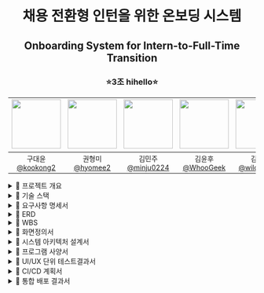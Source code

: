 <h1 align="center">채용 전환형 인턴을 위한 온보딩 시스템</h1>
<h2 align="center">Onboarding System for Intern-to-Full-Time Transition</h2>
<h3 align="center">⭐3조 hihello⭐</h3>
<div align="center">

| <img src="https://avatars.githubusercontent.com/u/128581270?v=4" width="100" height="100"/> | <img src="https://avatars.githubusercontent.com/u/92318119?v=4" width="100" height="100"/> | <img src="https://avatars.githubusercontent.com/u/136975414?v=4" width="100" height="100"/> | <img src="https://avatars.githubusercontent.com/u/74580387?v=4" width="100" height="100"/> | <img src="https://avatars.githubusercontent.com/u/108400640?v=4" width="100" height="100"/> |
|:-------------------------------------------------------------------------------------------:|:------------------------------------------------------------------------------------------:|:------------------------------------------------------------------------------------------:|:-------------------------------------------------------------------------------------------:|:--------------------------------------------------------------------------------------:|
|             구대윤<br>[@kookong2](https://github.com/kookong2)                               |                              권형미<br>[@hyomee2](https://github.com/hyomee2)               |                     김민주<br>[@minju0224](https://github.com/minju0224)                      |                       김윤후<br>[@WhooGeek](https://github.com/WhooGeek)                       |                          김태영<br>[@wildcat222](https://github.com/wildcat222)                     |
</div>


<details markdown="1">
  <summary>🎯 프로젝트 개요</summary>
  <div>
    <div>
    <br>

>[프로젝트 기획서](https://docs.google.com/document/d/10-rBIVVxRV5bcQZF-zKqIN9KAENM4mPXSNmPdMm0b8U/edit?tab=t.0)
    </div>
  </div>
</details>
<details markdown="2">
  <summary>🎯 기술 스택</summary>
  <div>
    <h4 align="center">프로젝트</h4>
    <div style="display: flex; flex-wrap: wrap; justify-content: center; gap: 20px;">
        <div style="text-align: center;">
            <img src="https://skillicons.dev/icons?i=git" alt="Git" width="50">
            <p>Git</p>
        </div>
        <div style="text-align: center;">
            <img src="https://skillicons.dev/icons?i=github" alt="GitHub" width="50">
            <p>GitHub</p>
        </div>
        <div style="text-align: center;">
            <img src="https://skillicons.dev/icons?i=figma" alt="Figma" width="50">
            <p>Figma</p>
        </div>
        <div style="text-align: center;">
            <img src="https://skillicons.dev/icons?i=idea" alt="IntelliJ IDEA" width="50">
            <p>IntelliJ IDEA</p>
        </div>
        <div style="text-align: center;">
            <img src="https://skillicons.dev/icons?i=vscode" alt="vscode" width="50">
            <p>vscode</p>
        </div>
    </div>
    <h4 align="center">프론트엔드</h4>
    <div style="display: flex; flex-wrap: wrap; justify-content: center; gap: 20px;">
        <div style="text-align: center;">
            <img src="https://skillicons.dev/icons?i=html" alt="HTML" width="50">
            <p>HTML</p>
        </div>
        <div style="text-align: center;">
            <img src="https://skillicons.dev/icons?i=css" alt="CSS" width="50">
            <p>CSS</p>
        </div>
        <div style="text-align: center;">
            <img src="https://skillicons.dev/icons?i=javascript" alt="JavaScript" width="50">
            <p>JavaScript</p>
        </div>
        <div style="text-align: center;">
            <img src="https://skillicons.dev/icons?i=vue" alt="Vue.js" width="50">
            <p>Vue.js</p>
        </div>
    </div>
    <h4 align="center">백엔드</h4>
    <div style="display: flex; flex-wrap: wrap; justify-content: center; gap: 20px;">
        <div style="text-align: center;">
            <img src="https://skillicons.dev/icons?i=java" alt="Java" width="50">
            <p>Java</p>
        </div>
        <div style="text-align: center;">
            <img src="https://skillicons.dev/icons?i=spring" alt="Spring" width="50">
            <p>Spring</p>
        </div>
        <div style="text-align: center;">
            <img src="https://skillicons.dev/icons?i=gradle" alt="Gradle" width="50">
            <p>Gradle</p>
        </div>
        <div style="text-align: center;">
            <img src="https://skillicons.dev/icons?i=kafka" alt="Kafka" width="50">
            <p>Kafka</p>
        </div>
        <div style="text-align: center;">
            <img src="https://skillicons.dev/icons?i=py" alt="python" width="50">
            <p>Python</p>
        </div>
        <div style="text-align: center;">
            <img src="https://skillicons.dev/icons?i=fastapi" alt="FastAPI" width="50">
            <p>FastAPI</p>
        </div>
        <div style="text-align: center;">
            <img src="icon/elasticSearch.png" alt="ElasticSearch" width="50" height="50" style="border-radius: 10px;">
            <p>ElasticSearch</p>
        </div>
        <div style="text-align: center;">
            <img src="icon/mariaDB.png" alt="MariaDB" width="50" height="50" style="border-radius: 10px;">
            <p>MariaDB</p>
        </div>
        <div style="text-align: center;">
            <img src="https://skillicons.dev/icons?i=mongodb" alt="MongoDB" width="50">
            <p>MongoDB</p>
        </div>
    </div>
    <h4 align="center">클라우드</h4>
    <div style="display: flex; flex-wrap: wrap; justify-content: center; gap: 20px;">
        <div style="text-align: center;">
            <img src="icon/cloudWatch.png" alt="CloudWatch" width="50" height="50" style="border-radius: 10px;">
            <p>CloudWatch</p>
        </div>
        <div style="text-align: center;">
            <img src="icon/RDS.png" alt="RDS" width="50" height="50" style="border-radius: 10px;">
            <p>RDS</p>
        </div>
        <div style="text-align: center;">
            <img src="icon/s3.jpeg" alt="S3" width="50" height="50" style="border-radius: 10px;">
            <p>S3</p>
        </div>
        <div style="text-align: center;">
            <img src="icon/ec2.png" alt="EC2" width="50" height="50" style="border-radius: 10px;">
            <p>EC2</p>
        </div>
        <div style="text-align: center;">
            <img src="icon/lambda.png" alt="Lambda" width="50" height="50" style="border-radius: 10px;">
            <p>Lambda</p>
        </div>
    </div>
    <h4 align="center">인프라</h4>
    <div style="display: flex; flex-wrap: wrap; justify-content: center; gap: 20px;">
        <div style="text-align: center;">
            <img src="https://skillicons.dev/icons?i=githubactions" alt="GitHub Actions" width="50">
            <p>GitHub Actions</p>
        </div>
        <div style="text-align: center;">
            <img src="https://skillicons.dev/icons?i=nginx" alt="Nginx" width="50">
            <p>Nginx</p>
        </div>
        <div style="text-align: center;">
            <img src="icon/ElasticBeanstalk.png" alt="ElasticBeanstalk" width="50" height="50" style="border-radius: 10px;">
            <p>ElasticBeanstalk</p>
        </div>
    </div>
  </div>
</details>


<details markdown="2">
  <summary>🎯 요구사항 명세서</summary>
  <div>
  <br>

  >[요구사항 명세서 링크](https://docs.google.com/spreadsheets/d/1F-cg6s2nEanYSHGntDhI2j4zHp84mA0LCy3uGkZ1FhE/edit?usp=sharing)

  </div>
</details>
<div>

<details markdown="2">
  <summary>🎯 ERD</summary>
  <div>
  <br>

  >[ERD](https://www.erdcloud.com/d/yCNxCAcuq7CCDuz8a)

  </div>
</details>
<div>

<details markdown="2">
  <summary>🎯 WBS</summary>
  <div>
  <br>

>[WBS](https://docs.google.com/spreadsheets/d/1F-cg6s2nEanYSHGntDhI2j4zHp84mA0LCy3uGkZ1FhE/edit?usp=sharing)

  </div>
</details>
<div>

<details markdown="2">
  <summary>🎯 화면정의서</summary>
  <div>
  <br>

>[화면정의서](https://docs.google.com/spreadsheets/d/1F-cg6s2nEanYSHGntDhI2j4zHp84mA0LCy3uGkZ1FhE/edit?gid=1147583410#gid=1147583410)

  </div>
</details>
<div>

<details markdown="2">
  <summary>🎯 시스템 아키텍처 설계서</summary>
  <div>
    
![시스템 아키텍처](https://github.com/user-attachments/assets/78162094-d073-46af-8f0c-7ea3a8f69440)

  </div>
</details>
<div>

<details markdown="2">
  <summary>🎯 프로그램 사양서</summary>
  <div>
    
>[프로젝트 사양서](https://docs.google.com/document/d/10-rBIVVxRV5bcQZF-zKqIN9KAENM4mPXSNmPdMm0b8U/edit?tab=t.0)

  </div>
</details>
<div>

<div>
<details markdown="2">
  <summary>🎯 UI/UX 단위 테스트결과서</summary>
  <div>
    <ul>

  <details>
  <summary>담당자 - 회원 </summary>
  로그인

  ![설명 텍스트](./gif/login.gif)

  사원 추가
  ![설명 텍스트](./gif/User2.gif)

  사원 수정
  ![설명 텍스트](./gif/User1.gif)

  사원 삭제
  ![설명 텍스트](./gif/UserDelete.gif)

  비밀번호 변경
  ![설명 텍스트](./gif/password.gif)

  </details>
  <details>
  <summary>담당자 - 멘토/멘티</summary>

  멘토 멘티 매칭
  ![설명 텍스트](./gif/mentormatching.gif)

  </details>
  <details>
  <summary>담당자 - 퀴즈</summary>

  퀴즈 등록
  ![설명 텍스트](./gif/q-insert.gif)

  퀴즈 수정
  ![설명 텍스트](./gif/q-update.gif)

  </details>
  <details>
  <summary>담당자 - 평가지표</summary>

  공통 평가 지표 조회 + 등록
  ![설명 텍스트](./gif/common1.gif)

  공통 평가 지표 삭제
  
  </details>
  <details>
  <summary>담당자 - 동료 평가 지표</summary>

  동료 평가 지표 조회 + 추가
  ![설명 텍스트](./gif/common2.gif)

  동료 평가 지표 삭제
  ![설명 텍스트](./gif/common3.gif)

  </details>

  <details>
  <summary>담당자 - 평가 조회</summary>

  평가된 과제 조회
  ![설명 텍스트](./gif/task-select.gif)

  최종 평가 조회회
  ![설명 텍스트](./gif/finaleval.gif)
  
  </details>

  <details>
  <summary>담당자 - 온보딩</summary>

  온보딩 등록
  ![설명 텍스트](./gif/onboarding.gif)

  온보딩 순서 편집
  ![설명 텍스트](./gif/onboradingList.gif)

  멘티 그룹 생성
  ![설명 텍스트](./gif/mentee_group_insert.gif)

  </details>

  <details>
  <summary>담당자 - 멘토링 계획서</summary>

  멘토링 계획서 등록
  ![설명 텍스트](./gif/planinsert.gif)

  멘토링 계획서 조회
  ![설명 텍스트](./gif/mentoring-plan.gif)

  멘토링 계획서 상세조회
  ![설명 텍스트](./gif/mentoring_plan_detail.gif)

  </details>

  <details>
  <summary>담당자 - 위키</summary>

  위키 삭제
  ![설명 텍스트](./gif/deleteWiki.gif)

  </details>

  <details>
  <summary>멘토 - 온보딩</summary>

  멘토 온보딩 조회
  ![설명 텍스트](./gif/mentor_onborading_show.gif)

  </details>

  <details>
  <summary>멘토 - 과제</summary>

  멘토 그룹 과제 생성
  ![설명 텍스트](./gif/createGroupTask.gif)

  </details>

  <details>
  <summary>멘티 - 온보딩</summary>

  멘티 온보딩 조회
  ![설명 텍스트](./gif/mentee_onborading_show.gif)

  멘티 과제 조회
  ![설명 텍스트](./gif/mentee_task_show.gif)

  멘티 과제 제출
  ![설명 텍스트](./gif/mentee_task_push.gif)

  멘티 퀴즈
  ![설명 텍스트](./gif/mentee_q.gif)

  멘티 회의실 예약 체험
  ![설명 텍스트](./gif/bookRoom.gif)

  멘티 휴가 예약 체험
  ![설명 텍스트](./gif/vacationConfirm.gif)
  </details>

  <details>
  <summary>멘토링 보고서 작성</summary>

  멘티 온보딩 조회
  ![설명 텍스트](./gif/mentoring-report.gif)


  </details>

  <details>
  <summary>멘티 - 채팅</summary>
    
  그룹 채팅
    ![설명 텍스트](./gif/groupChatting.gif)
  </details>

  <details>
  <summary>공통 - 챗봇</summary>
    
  챗봇
    ![설명 텍스트](./gif/chatbot.gif)
  </details>

  <details>
  <summary>공통 - 프로필 조회</summary>
    
  프로필 조회
    ![설명 텍스트](./gif/profileRead.gif)
  </details>

  <details>
  <summary>공통 - 위키</summary>
    
  위키 생성
  ![설명 텍스트](./gif/wikiCreate.gif)
    
  위키 조회/수정 및 히스토리 조회
  ![설명 텍스트](./gif/updateWikiAndReadHistory.gif)
  </details>
<div>

<details markdown="2">
  <summary>🎯 백엔드 단위 테스트</summary>
  <div>
  <br>

>[백엔드 단위 테스트](https://docs.google.com/spreadsheets/d/1F-cg6s2nEanYSHGntDhI2j4zHp84mA0LCy3uGkZ1FhE/edit?gid=1596520928#gid=1596520928)

  </div>
</details>
</details>
<details markdown="1">
  <summary>🚀 CI/CD 계획서</summary>
  <div>
    1. 지속적 통합 (CI)
    - 브랜치 관리:
      개발용 `develop` 브랜치와 배포용 `master` 브랜치를 명확히  구분하여 안정적인 코드 관리를 구현합니다.
    - Workflow 구성:  
      각 브랜치에 대해 별도의 워크플로우 파일 (`develop.yml`, `deploy.yml`)을 작성하여, 브랜치별 CI 작업을 독립적으로 처리합니다.
      
    2. 무중단 배포 (CD)
    - 무중단 배포 환경 구축: 
      AWS Elastic Beanstalk의 오토스케일링, 헬스체크 등 고급 기능을 활용하여 무중단 배포 환경을 설계합니다.
    - 배포 자동화:  
      코드 푸시와 동시에 배포 파이프라인이 작동하도록 설정하여 운영 효율성을 극대화합니다.
  </div>
</details>
<details>
  <summary>🎯 통합 배포 결과서</summary>
<h4>🏹 프론트엔드 배포</h4>
<h4>🏹 백엔드 배포</h4>
</details>
